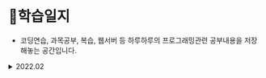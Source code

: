 # 📒학습일지
+ 코딩연습, 과목공부, 복습, 웹서버 등 하루하루의 프로그래밍관련 공부내용을 저장해놓는 공간입니다.

<details>
  <summary>2022.02</summary>   
  <ul>
    <li><a href="2022-02-14.md">2022-02-14</a></li>
  </ul>
  <summary>2023.06</summary>
  <ul>
    <li><a href="2023-06-05.md">2022-02-14</a></li>
  </ul>
</details>
